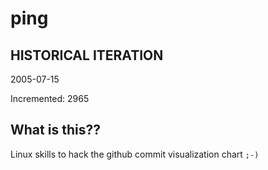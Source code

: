 # ping

## HISTORICAL ITERATION
2005-07-15

Incremented: 2965

## What is this?? 
Linux skills to hack the github commit visualization chart `;-)`
